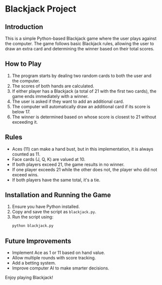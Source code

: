 # Blackjack Project

## Introduction
This is a simple Python-based Blackjack game where the user plays against the computer. The game follows basic Blackjack rules, allowing the user to draw an extra card and determining the winner based on their total scores.

## How to Play
1. The program starts by dealing two random cards to both the user and the computer.
2. The scores of both hands are calculated.
3. If either player has a Blackjack (a total of 21 with the first two cards), the game ends immediately with a winner.
4. The user is asked if they want to add an additional card.
5. The computer will automatically draw an additional card if its score is below 17.
6. The winner is determined based on whose score is closest to 21 without exceeding it.

## Rules
- Aces (11) can make a hand bust, but in this implementation, it is always counted as 11.
- Face cards (J, Q, K) are valued at 10.
- If both players exceed 21, the game results in no winner.
- If one player exceeds 21 while the other does not, the player who did not exceed wins.
- If both players have the same total, it's a tie.

## Installation and Running the Game
1. Ensure you have Python installed.
2. Copy and save the script as `blackjack.py`.
3. Run the script using:
   ```sh
   python blackjack.py
   ```

## Future Improvements
- Implement Ace as 1 or 11 based on hand value.
- Allow multiple rounds with score tracking.
- Add a betting system.
- Improve computer AI to make smarter decisions.

Enjoy playing Blackjack!
